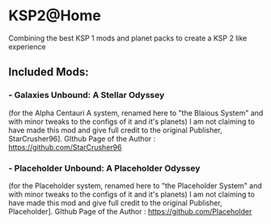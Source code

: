 # KSP2@Home
Combining the best KSP 1 mods and planet packs to create a KSP 2 like experience



## Included Mods:

### - Galaxies Unbound: A Stellar Odyssey
  (for the Alpha Centauri A system, renamed here to "the Blaious System" and with minor tweaks to the configs of it and it's planets)
  I am not claiming to have made this mod and give full credit to the original Publisher, StarCrusher96].
  GIthub Page of the Author : https://github.com/StarCrusher96

### - Placeholder Unbound: A Placeholder Odyssey
  (for the Placeholder system, renamed here to "the Placeholder System" and with minor tweaks to the configs of it and it's planets)
  I am not claiming to have made this mod and give full credit to the original Publisher, Placeholder].
  GIthub Page of the Author : https://github.com/Placeholder
